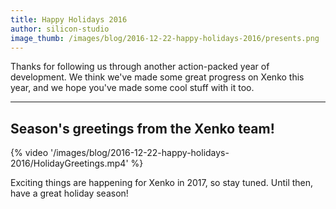 ```yaml
---
title: Happy Holidays 2016
author: silicon-studio
image_thumb: /images/blog/2016-12-22-happy-holidays-2016/presents.png
---
```


Thanks for following us through another action-packed year of development. We think we've made some great progress on Xenko this year, and we hope you've made some cool stuff with it too.

---

## Season's greetings from the Xenko team!

{% video '/images/blog/2016-12-22-happy-holidays-2016/HolidayGreetings.mp4' %}

Exciting things are happening for Xenko in 2017, so stay tuned. Until then, have a great holiday season!